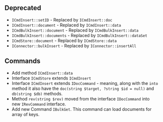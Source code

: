 Deprecated
------------

* `ICmdInsert::setID` - Replaced by `ICmdInsert::doc` 
* `ICmdInsert::document` - Replaced by `ICmdInsert::data` 
* `ICmdBulkInsert::document` - Replaced by `ICmdBulkInsert::data`
* `ICmdBulkInsert::documents` - Replaced by `ICmdBulkInsert::dataSet` 
* `ICmdStore::document` - Replaced by `ICmdStore::data`
* `IConnector::bulkInsert` - Replaced by `IConnector::insertAll`


Commands
------------

* Add method `ICmdInsert::data`
* Interface `ICmdStore` extends `ICmdInsert`
* Interface `ICmdInsert` extends `IDocCommand` - meaning, along with the `into` method it also have the 
`doc(string $target, ?string $id = null)` and `db(string $db)` methods.
* Method `rev(string $rev)` moved from the interface `IDocCommand` into new `IRevCommand` interface.
* Add new Command `IBulkGet`. This command can load documents for array of keys.